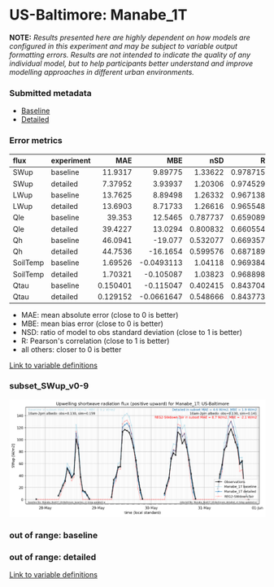 # US-Baltimore: Manabe_1T

**NOTE:** *Results presented here are highly dependent on how models are configured in this experiment and may be subject to variable output formatting errors. Results are not intended to indicate the quality of any individual model, but to help participants better understand and improve modelling approaches in different urban environments.*

### Submitted metadata

- [Baseline](Manabe_1T_US-Baltimore_baseline_attrs.md)
- [Detailed](Manabe_1T_US-Baltimore_detailed_attrs.md)

### Error metrics

| flux     | experiment   |       MAE |         MBE |      nSD |        R |        5th |       95th |      RMSE |    cRMSE |       AMBE |     1-nSD |       1-R |   nSkewness |   nKurtosis |   Overlap |
|:---------|:-------------|----------:|------------:|---------:|---------:|-----------:|-----------:|----------:|---------:|-----------:|----------:|----------:|------------:|------------:|----------:|
| SWup     | baseline     | 11.9317   |   9.89775   | 1.33622  | 0.978715 |  0.120963  |  33.1004   | 17.0014   | 0.412222 |  9.89775   | 0.336219  | 0.0212853 |   0.363641  |   0.414916  | 0.129867  |
| SWup     | detailed     |  7.37952  |   3.93937   | 1.20306  | 0.974529 |  0.100799  |  17.8764   | 11.4369   | 0.320187 |  3.93937   | 0.203062  | 0.0254708 |   0.568166  |   1.15067   | 0.0948463 |
| LWup     | baseline     | 13.7625   |   8.89498   | 1.26332  | 0.967138 |  0.790925  |  48.3176   | 23.3339   | 0.390341 |  8.89498   | 0.263316  | 0.0328622 |  11.2478    |   0.846392  | 0.083595  |
| LWup     | detailed     | 13.6903   |   8.71733   | 1.26616  | 0.965548 |  0.836095  |  49.1182   | 23.6391   | 0.397599 |  8.71733   | 0.266162  | 0.0344517 |  11.8156    |   0.919272  | 0.0843115 |
| Qle      | baseline     | 39.353    |  12.5465    | 0.787737 | 0.659089 | 20.7924    |  33.9933   | 56.6012   | 0.762989 | 12.5465    | 0.212263  | 0.340911  |   0.0167398 |   0.0721463 | 0.337789  |
| Qle      | detailed     | 39.4227   |  13.0294    | 0.800832 | 0.660554 | 20.518     |  31.4862   | 56.7652   | 0.763771 | 13.0294    | 0.199168  | 0.339446  |   0.0210641 |   0.055338  | 0.332498  |
| Qh       | baseline     | 46.0941   | -19.077     | 0.532077 | 0.669357 |  2.79969   | 121.757    | 69.6612   | 0.755517 | 19.077     | 0.467923  | 0.330643  |   0.301039  |   0.154539  | 0.267166  |
| Qh       | detailed     | 44.7536   | -16.1654    | 0.599576 | 0.687189 |  0.25422   | 104.933    | 66.8731   | 0.731743 | 16.1654    | 0.400424  | 0.312811  |   0.263252  |   0.0897466 | 0.245955  |
| SoilTemp | baseline     |  1.69526  |  -0.0493113 | 1.04118  | 0.969384 |  0.279269  |   0.654725 |  2.39317  | 0.255833 |  0.0493113 | 0.0411807 | 0.0306162 |   0.128264  |   0.0370003 | 0.0935449 |
| SoilTemp | detailed     |  1.70321  |  -0.105087  | 1.03823  | 0.968898 |  0.294599  |   0.552525 |  2.40577  | 0.256989 |  0.105087  | 0.0382233 | 0.031102  |   0.150524  |   0.0383096 | 0.102137  |
| Qtau     | baseline     |  0.150401 |  -0.115047  | 0.402415 | 0.843704 |  0.0102936 |   0.488431 |  0.240001 | 0.69491  |  0.115047  | 0.597585  | 0.156296  |   0.0274217 |   0.113604  | 0.299571  |
| Qtau     | detailed     |  0.129152 |  -0.0661647 | 0.548666 | 0.843773 |  0.0157441 |   0.35231  |  0.197083 | 0.612483 |  0.0661647 | 0.451334  | 0.156227  |   0.0227941 |   0.103667  | 0.251439  |

 - MAE: mean absolute error (close to 0 is better)
 - MBE: mean bias error (close to 0 is better)
 - NSD: ratio of model to obs standard deviation (close to 1 is better)
 - R: Pearson's correlation (close to 1 is better)
 - all others: closer to 0 is better

[Link to variable definitions](../modelattrs/variable_definitions.md)

### <a name="subset_swup_v0-9"></a>subset_SWup_v0-9
[![Manabe_1T_US-Baltimore_subset_SWup_v0-9.png](Manabe_1T_US-Baltimore_subset_SWup_v0-9.png)](Manabe_1T_US-Baltimore_subset_SWup_v0-9.png)

### out of range: baseline


### out of range: detailed



[Link to variable definitions](../modelattrs/variable_definitions.md)

